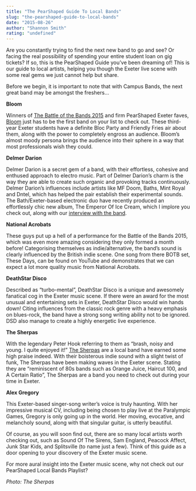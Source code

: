 ```yaml
---
title: "The PearShaped Guide To Local Bands"
slug: "the-pearshaped-guide-to-local-bands"
date: "2015-08-26"
author: "Shannon Smith"
rating: "undefined"
---
```


Are you constantly trying to find the next new band to go and see? Or facing the real possibility of spending your entire student loan on gig tickets? If so, this is the PearShaped Guide you’ve been dreaming of! This is our guide to local artists, helping you though the Exeter live scene with some real gems we just cannot help but share.

Before we begin, it is important to note that with Campus Bands, the next great band may be amongst the freshers…

**Bloom**

Winners of [The Battle of the Bands 2015](http://pearshapedexeter.com/battle-of-the-bands-final/) and firm PearShaped Exeter faves, [Bloom](http://pearshapedexeter.com/bloom/) just has to be the first band on your list to check out. These third-year Exeter students have a definite Bloc Party and Friendly Fries air about them, along with the power to completely engross an audience. Bloom’s almost moody persona brings the audience into their sphere in a way that most professionals wish they could.

**Delmer Darion**

Delmer Darion is a secret gem of a band, with their effortless, cohesive and enthused approach to electro music. Part of Delmer Darion’s charm is the way they are able to create such organic and provoking tracks continuously. Delmer Darion’s influences include artists like MF Doom, Baths, Mint Royal and Dntel, which has helped the pair establish their experimental sounds. The Bath/Exeter-based electronic duo have recently produced an effortlessly chic new album, The Emperor Of Ice Cream, which I implore you check out, along with our [interview with the band](http://pearshapedexeter.com/delmer-darion/).

**National Acrobats**

These guys put up a hell of a performance for the Battle of the Bands 2015, which was even more amazing considering they only formed a month before! Categorising themselves as indie/alternative, the band’s sound is clearly influenced by the British indie scene. One song from there BOTB set, These Days, can be found on YouTube and demonstrates that we can expect a lot more quality music from National Acrobats.

**DeathStar Disco**

Described as “turbo-mental”, DeathStar Disco is a unique and awesomely fanatical cog in the Exeter music scene. If there were an award for the most unusual and entertaining sets in Exeter, DeathStar Disco would win hands down! Citing influences from the classic rock genre with a heavy emphasis on blues-rock, the band have a strong song writing ability not to be ignored. DSD also manage to create a highly energetic live experience.

**The Sherpas**

With the legendary Peter Hook referring to them as “brash, noisy and young. I quite enjoyed it!” [The Sherpas](http://pearshapedexeter.com/the-sherpas/) are a local band have earned some high praise indeed. With their boisterous indie sound with a slight twist of funk, The Sherpas have been making waves in the Exeter scene. Stating they are “reminiscent of 80s bands such as Orange Juice, Haircut 100, and A Certain Ratio”, The Sherpas are a band you need to check out during your time in Exeter.

**Alex Gregory**

This Exeter-based singer-song writer’s voice is truly haunting. With her impressive musical CV, including being chosen to play live at the Paralympic Games, Gregory is only going up in the world. Her moving, evocative, and melancholy sound, along with that singular guitar, is utterly beautiful.

Of course, as you will soon find out, there are so many local artists worth checking out, such as Sound Of The Sirens, Sam England, Peacock Affect, Junk Star Kids, and Splitsville (to name just a few). Think of this guide as a door opening to your discovery of the Exeter music scene.

For more aural insight into the Exeter music scene, why not check out our PearShaped Local Bands Playlist?

_Photo: The Sherpas_
